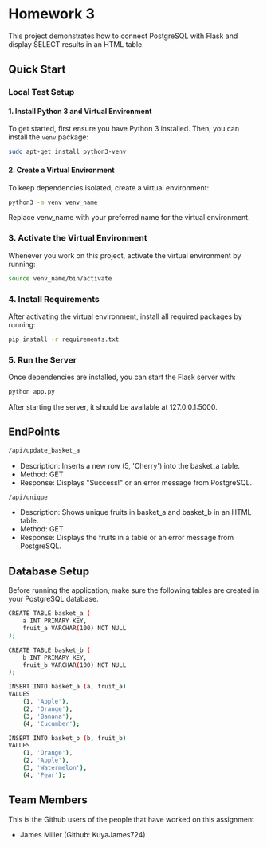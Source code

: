 # Homework 3

This project demonstrates how to connect PostgreSQL with Flask and display SELECT results in an HTML table.

## Quick Start

### Local Test Setup

#### 1. Install Python 3 and Virtual Environment

To get started, first ensure you have Python 3 installed. Then, you can install the `venv` package:

```bash
sudo apt-get install python3-venv
```
#### 2. Create a Virtual Environment

To keep dependencies isolated, create a virtual environment:

```bash
python3 -m venv venv_name
```
Replace venv_name with your preferred name for the virtual environment.

### 3. Activate the Virtual Environment
Whenever you work on this project, activate the virtual environment by running:

```bash
source venv_name/bin/activate
```

### 4. Install Requirements

After activating the virtual environment, install all required packages by running:

```bash
pip install -r requirements.txt
```

### 5. Run the Server
Once dependencies are installed, you can start the Flask server with:

```bash
python app.py
```
After starting the server, it should be available at 127.0.0.1:5000.

## EndPoints
```bash
/api/update_basket_a
```
- Description: Inserts a new row (5, 'Cherry') into the basket_a table.
- Method: GET
- Response: Displays "Success!" or an error message from PostgreSQL.
```bash
/api/unique
```
- Description: Shows unique fruits in basket_a and basket_b in an HTML table.
- Method: GET
- Response: Displays the fruits in a table or an error message from PostgreSQL.

## Database Setup

Before running the application, make sure the following tables are created in your PostgreSQL database.

```bash
CREATE TABLE basket_a (
    a INT PRIMARY KEY,
    fruit_a VARCHAR(100) NOT NULL
);

CREATE TABLE basket_b (
    b INT PRIMARY KEY,
    fruit_b VARCHAR(100) NOT NULL
);

INSERT INTO basket_a (a, fruit_a)
VALUES
    (1, 'Apple'),
    (2, 'Orange'),
    (3, 'Banana'),
    (4, 'Cucumber');

INSERT INTO basket_b (b, fruit_b)
VALUES
    (1, 'Orange'),
    (2, 'Apple'),
    (3, 'Watermelon'),
    (4, 'Pear');
```
 
## Team Members
This is the Github users of the people that have worked on this assignment
- James Miller (Github: KuyaJames724)



